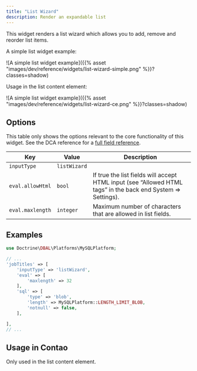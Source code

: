 ```yaml
---
title: "List Wizard"
description: Render an expandable list
---
```


This widget renders a list wizard which allows you to add, remove and reorder list items.


A simple list widget example:

![A simple list widget example]({{% asset "images/dev/reference/widgets/list-wizard-simple.png" %}}?classes=shadow)

Usage in the list content element: 


![A simple list widget example]({{% asset "images/dev/reference/widgets/list-wizard-ce.png" %}}?classes=shadow)

## Options

This table only shows the options relevant to the core functionality of this widget. See the DCA reference for a [full field reference](../../dca/fields).

| Key   | Value | Description
| ----- | ----- | --------------- |
| `inputType` | `listWizard` | |
| `eval.allowHtml` | `bool` | If true the list fields will accept HTML input (see “Allowed HTML tags” in the back end System => Settings). |
| `eval.maxlength` | `integer` | Maximum number of characters that are allowed in list fields. |


## Examples

```php
use Doctrine\DBAL\Platforms\MySQLPlatform;

// ...
'jobTitles' => [
    'inputType' => 'listWizard',
    'eval' => [
        'maxlength' => 32
    ],
    'sql' => [
        'type' => 'blob',
        'length' => MySQLPlatform::LENGTH_LIMIT_BLOB,
        'notnull' => false,
    ],

],
// ...
```

## Usage in Contao

Only used in the list content element.